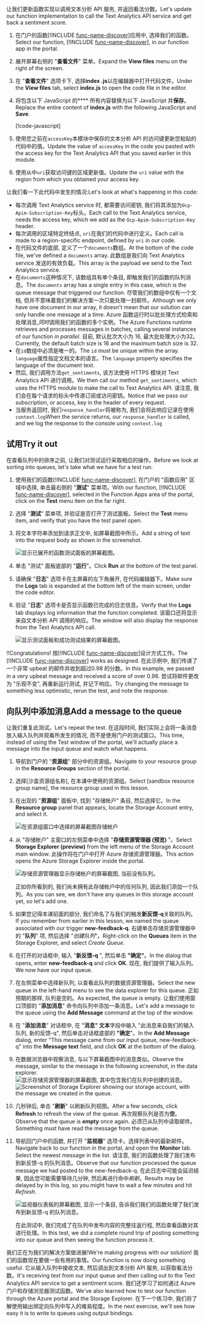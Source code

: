 <span data-ttu-id="2d5cb-101">让我们更新函数实现以调用文本分析 API 服务, 并返回看法分数。</span><span class="sxs-lookup"><span data-stu-id="2d5cb-101">Let's update our function implementation to call the Text Analytics API service and get back a sentiment score.</span></span>

1. <span data-ttu-id="2d5cb-102">在门户的函数[!INCLUDE [func-name-discover](./func-name-discover.md)]应用中, 选择我们的函数。</span><span class="sxs-lookup"><span data-stu-id="2d5cb-102">Select our function, [!INCLUDE [func-name-discover](./func-name-discover.md)], in our function app in the portal.</span></span>

1. <span data-ttu-id="2d5cb-103">展开屏幕右侧的 "**查看文件**" 菜单。</span><span class="sxs-lookup"><span data-stu-id="2d5cb-103">Expand the **View files** menu on the right of the screen.</span></span>

1. <span data-ttu-id="2d5cb-104">在 "**查看文件**" 选项卡下, 选择**index .js**以在编辑器中打开代码文件。</span><span class="sxs-lookup"><span data-stu-id="2d5cb-104">Under the **View files** tab, select **index.js** to open the code file in the editor.</span></span>

1. <span data-ttu-id="2d5cb-105">将包含以下 JavaScript 的\*\*\*\* 所有内容替换为以下 JavaScript 并**保存**。</span><span class="sxs-lookup"><span data-stu-id="2d5cb-105">Replace the entire content of **index.js** with the following JavaScript and **Save**.</span></span>

    [!code-javascript[](../code/discover-sentiment-sort.js?highlight=7)]

1. <span data-ttu-id="2d5cb-106">使用您之前在`accessKey`本模块中保存的文本分析 API 的访问键更新您粘贴的代码中的值。</span><span class="sxs-lookup"><span data-stu-id="2d5cb-106">Update the value of `accessKey` in the code you pasted with the access key for the Text Analytics API that you saved earlier in this module.</span></span> 

1. <span data-ttu-id="2d5cb-107">使用从中`uri`获取访问键的区域更新值。</span><span class="sxs-lookup"><span data-stu-id="2d5cb-107">Update the `uri` value with the region from which you obtained your access key.</span></span>

<span data-ttu-id="2d5cb-108">让我们看一下此代码中发生的情况:</span><span class="sxs-lookup"><span data-stu-id="2d5cb-108">Let's look at what's happening in this code:</span></span>

- <span data-ttu-id="2d5cb-109">每次调用 Text Analytics service 时, 都需要访问密钥, 我们将其添加为`Ocp-Apim-Subscription-Key`标头。</span><span class="sxs-lookup"><span data-stu-id="2d5cb-109">Each call to the Text Analytics service, needs the access key, which we add as the `Ocp-Apim-Subscription-Key` header.</span></span> 
- <span data-ttu-id="2d5cb-110">每次调用的区域特定终结点, `uri`在我们的代码中进行定义。</span><span class="sxs-lookup"><span data-stu-id="2d5cb-110">Each call is made to a region-specific endpoint, defined by `uri` in our code.</span></span>
- <span data-ttu-id="2d5cb-111">在代码文件的底部, 定义了一个`documents`数组。</span><span class="sxs-lookup"><span data-stu-id="2d5cb-111">At the bottom of the code file, we've defined a `documents` array.</span></span> <span data-ttu-id="2d5cb-112">此数组是我们向 Text Analytics service 发送的有效负载。</span><span class="sxs-lookup"><span data-stu-id="2d5cb-112">This array is the payload we send to the Text Analytics service.</span></span>
- <span data-ttu-id="2d5cb-113">在`documents`这种情况下, 该数组具有单个条目, 即触发我们的函数的队列消息。</span><span class="sxs-lookup"><span data-stu-id="2d5cb-113">The `documents` array has a single entry in this case, which is the queue message that triggered our function.</span></span> <span data-ttu-id="2d5cb-114">尽管我们的数组中仅有一个文档, 但并不意味着我们的解决方案一次只能处理一封邮件。</span><span class="sxs-lookup"><span data-stu-id="2d5cb-114">Although we only have one document in our array, it doesn't mean that our solution can only handle one message at a time.</span></span> <span data-ttu-id="2d5cb-115">Azure 函数运行时以批处理方式检索和处理消息,*同时*调用我们的函数的多个实例。</span><span class="sxs-lookup"><span data-stu-id="2d5cb-115">The Azure Functions runtime retrieves and processes messages in batches, calling several instances of our function *in parallel*.</span></span> <span data-ttu-id="2d5cb-116">目前, 默认批次大小为 16, 最大批处理大小为32。</span><span class="sxs-lookup"><span data-stu-id="2d5cb-116">Currently, the default batch size is 16 and the maximum batch size is 32.</span></span>
- <span data-ttu-id="2d5cb-117">在`id`数组中必须是唯一的。</span><span class="sxs-lookup"><span data-stu-id="2d5cb-117">The `id` must be unique within the array.</span></span> <span data-ttu-id="2d5cb-118">`language`属性指定文档文本的语言。</span><span class="sxs-lookup"><span data-stu-id="2d5cb-118">The `language` property specifies the language of the document text.</span></span>
- <span data-ttu-id="2d5cb-119">然后, 我们调用方法`get_sentiments`, 该方法使用 HTTPS 模块对 Text Analytics API 进行调用。</span><span class="sxs-lookup"><span data-stu-id="2d5cb-119">We then call our method `get_sentiments`, which uses the HTTPS module to make the call to Text Analytics API.</span></span> <span data-ttu-id="2d5cb-120">请注意, 我们会在每个请求的标头中传递订阅或访问密钥。</span><span class="sxs-lookup"><span data-stu-id="2d5cb-120">Notice that we pass our subscription, or access, key in the header of every request.</span></span>
- <span data-ttu-id="2d5cb-121">当服务返回时, 我们`response_handler`将被称为, 我们会将此响应记录在使用`context.log`</span><span class="sxs-lookup"><span data-stu-id="2d5cb-121">When the service returns, our `response_handler` is called, and we log the response to the console using `context.log`</span></span>


## <a name="try-it-out"></a><span data-ttu-id="2d5cb-122">试用</span><span class="sxs-lookup"><span data-stu-id="2d5cb-122">Try it out</span></span>

<span data-ttu-id="2d5cb-123">在查看队列中的排序之前, 让我们对测试运行采取相应的操作。</span><span class="sxs-lookup"><span data-stu-id="2d5cb-123">Before we look at sorting into queues, let's take what we have for a test run.</span></span>

1. <span data-ttu-id="2d5cb-124">使用我们的函数[!INCLUDE [func-name-discover](./func-name-discover.md)], 在门户的 "函数应用" 区域中选择, 单击最右侧的 "**测试**" 菜单项。</span><span class="sxs-lookup"><span data-stu-id="2d5cb-124">With our function, [!INCLUDE [func-name-discover](./func-name-discover.md)], selected in the Function Apps area of the portal, click on the **Test** menu item on the far right.</span></span>

1. <span data-ttu-id="2d5cb-125">选择 "**测试**" 菜单项, 并验证是否打开了测试面板。</span><span class="sxs-lookup"><span data-stu-id="2d5cb-125">Select the **Test** menu item, and verify that you have the test panel open.</span></span>

1. <span data-ttu-id="2d5cb-126">将文本字符串添加到请求正文中, 如屏幕截图中所示。</span><span class="sxs-lookup"><span data-stu-id="2d5cb-126">Add a string of text into the request body as shown in the screenshot.</span></span>

    ![显示已展开的函数测试面板的屏幕截图。](../media/test-panel-open-small.png)

1.  <span data-ttu-id="2d5cb-128">单击 "测试" 面板底部的 "**运行**"。</span><span class="sxs-lookup"><span data-stu-id="2d5cb-128">Click **Run** at the bottom of the test panel.</span></span>

1. <span data-ttu-id="2d5cb-129">请确保 "**日志**" 选项卡在主屏幕的左下角展开, 在代码编辑器下。</span><span class="sxs-lookup"><span data-stu-id="2d5cb-129">Make sure the **Logs** tab is expanded at the bottom left of the main screen, under the code editor.</span></span>

1. <span data-ttu-id="2d5cb-130">验证 "**日志**" 选项卡是否显示函数已完成的日志信息。</span><span class="sxs-lookup"><span data-stu-id="2d5cb-130">Verify that the **Logs** tab displays log information that the function completed.</span></span> <span data-ttu-id="2d5cb-131">该窗口还将显示来自文本分析 API 调用的响应。</span><span class="sxs-lookup"><span data-stu-id="2d5cb-131">The window will also display the response from the Text Analytics API call.</span></span>

    ![显示测试面板和成功测试结果的屏幕截图。](../media/sentiment-response-log1.png)

<span data-ttu-id="2d5cb-133">!!</span><span class="sxs-lookup"><span data-stu-id="2d5cb-133">Congratulations!</span></span> <span data-ttu-id="2d5cb-134">按[!INCLUDE [func-name-discover](./func-name-discover.md)]设计方式工作。</span><span class="sxs-lookup"><span data-stu-id="2d5cb-134">The [!INCLUDE [func-name-discover](./func-name-discover.md)] works as designed.</span></span> <span data-ttu-id="2d5cb-135">在此示例中, 我们传递了一个非常 upbeat 的邮件并收到超过0.98 的分数。</span><span class="sxs-lookup"><span data-stu-id="2d5cb-135">In this example, we passed in a very upbeat message and received a score of over 0.98.</span></span> <span data-ttu-id="2d5cb-136">尝试将邮件更改为 "乐观不变", 再重新运行测试, 并记下响应。</span><span class="sxs-lookup"><span data-stu-id="2d5cb-136">Try changing the message to something less optimistic, rerun the test, and note the response.</span></span>

## <a name="add-a-message-to-the-queue"></a><span data-ttu-id="2d5cb-137">向队列中添加消息</span><span class="sxs-lookup"><span data-stu-id="2d5cb-137">Add a message to the queue</span></span>

<span data-ttu-id="2d5cb-138">让我们重复此测试。</span><span class="sxs-lookup"><span data-stu-id="2d5cb-138">Let's repeat the test.</span></span> <span data-ttu-id="2d5cb-139">在这段时间, 我们实际上会将一条消息放入输入队列并观看所发生的情况, 而不是使用门户的测试窗口。</span><span class="sxs-lookup"><span data-stu-id="2d5cb-139">This time, instead of using the Test window of the portal, we'll actually place a message into the input queue and watch what happens.</span></span>

1. <span data-ttu-id="2d5cb-140">导航到门户的 "**资源组**" 部分中的资源组。</span><span class="sxs-lookup"><span data-stu-id="2d5cb-140">Navigate to your resource group in the **Resource Groups** section of the portal.</span></span>

1. <span data-ttu-id="2d5cb-141">选择<rgn>[沙盒资源组名称]</rgn>, 在本课中使用的资源组。</span><span class="sxs-lookup"><span data-stu-id="2d5cb-141">Select <rgn>[sandbox resource group name]</rgn>, the resource group used in this lesson.</span></span>

1. <span data-ttu-id="2d5cb-142">在出现的 "**资源组**" 面板中, 找到 "存储帐户" 条目, 然后选择它。</span><span class="sxs-lookup"><span data-stu-id="2d5cb-142">In the **Resource group** panel that appears, locate the Storage Account entry, and select it.</span></span>

    ![在资源组窗口中选择的屏幕截图存储帐户](../media/select-storage-account.png)

1. <span data-ttu-id="2d5cb-144">从 "存储帐户" 主窗口的左侧菜单中选择 "**存储资源管理器 (预览)** "。</span><span class="sxs-lookup"><span data-stu-id="2d5cb-144">Select **Storage Explorer (preview)** from the left menu of the Storage Account main window.</span></span> <span data-ttu-id="2d5cb-145">此操作将在门户中打开 Azure 存储资源管理器。</span><span class="sxs-lookup"><span data-stu-id="2d5cb-145">This action opens the Azure Storage Explorer inside the portal.</span></span> 

    ![存储资源管理器显示存储帐户的屏幕截图, 当前没有队列。](../media/sa-no-queue.png)

    <span data-ttu-id="2d5cb-147">正如你所看到的, 我们尚未拥有此存储帐户中的任何队列, 因此我们添加一个队列。</span><span class="sxs-lookup"><span data-stu-id="2d5cb-147">As you can see, we don't have any queues in this storage account yet, so let's add one.</span></span>

1. <span data-ttu-id="2d5cb-148">如果您记得本课前面的部分, 我们命名了与我们的触发**新反馈-q**关联的队列。</span><span class="sxs-lookup"><span data-stu-id="2d5cb-148">If you remember from earlier in this lesson, we named the queue associated with our trigger **new-feedback-q**.</span></span> <span data-ttu-id="2d5cb-149">右键单击存储资源管理器中的 "**队列**" 项, 然后选择 "*创建队列*"。</span><span class="sxs-lookup"><span data-stu-id="2d5cb-149">Right-click on the **Queues** item in the Storage Explorer, and select *Create Queue*.</span></span>

1. <span data-ttu-id="2d5cb-150">在打开的对话框中, 输入 "**新反馈-q** ", 然后单击 **"确定"**。</span><span class="sxs-lookup"><span data-stu-id="2d5cb-150">In the dialog that opens, enter **new-feedback-q** and click **OK**.</span></span> <span data-ttu-id="2d5cb-151">现在, 我们提供了输入队列。</span><span class="sxs-lookup"><span data-stu-id="2d5cb-151">We now have our input queue.</span></span>

1. <span data-ttu-id="2d5cb-152">在左侧菜单中选择新队列, 以查看此队列的数据资源管理器。</span><span class="sxs-lookup"><span data-stu-id="2d5cb-152">Select the new queue in the left-hand menu to see the data explorer for this queue.</span></span> <span data-ttu-id="2d5cb-153">正如预期的那样, 队列是空的。</span><span class="sxs-lookup"><span data-stu-id="2d5cb-153">As expected, the queue is empty.</span></span> <span data-ttu-id="2d5cb-154">让我们使用窗口顶部的 "**添加消息**" 命令向队列中添加一条消息。</span><span class="sxs-lookup"><span data-stu-id="2d5cb-154">Let's add a message to the queue using the **Add Message** command at the top of the window.</span></span>

1. <span data-ttu-id="2d5cb-155">在 "**添加消息**" 对话框中, 在 "**消息" 文本**字段中输入 "此消息来自我们的输入队列, 新的反馈-q", 然后单击对话框底部的 **"确定**"。</span><span class="sxs-lookup"><span data-stu-id="2d5cb-155">In the **Add Message** dialog, enter "This message came from our input queue, new-feedback-q" into the **Message text** field, and click **OK** at the bottom of the dialog.</span></span>

1. <span data-ttu-id="2d5cb-156">在数据浏览器中观察消息, 与以下屏幕截图中的消息类似。</span><span class="sxs-lookup"><span data-stu-id="2d5cb-156">Observe the message, similar to the message in the following screenshot, in the data explorer.</span></span>
    <span data-ttu-id="2d5cb-157">![显示存储资源管理器的屏幕截图, 其中包含我们在队列中创建的消息。](../media/message-in-input-queue.png)</span><span class="sxs-lookup"><span data-stu-id="2d5cb-157">![Screenshot of Storage Explorer showing our storage account, with the message we created in the queue.](../media/message-in-input-queue.png)</span></span>

1. <span data-ttu-id="2d5cb-158">几秒钟后, 单击 "**刷新**" 以刷新队列视图。</span><span class="sxs-lookup"><span data-stu-id="2d5cb-158">After a few seconds, click **Refresh** to refresh the view of the queue.</span></span> <span data-ttu-id="2d5cb-159">再次观察队列是否为**空**。</span><span class="sxs-lookup"><span data-stu-id="2d5cb-159">Observe that the queue is **empty** once again.</span></span> <span data-ttu-id="2d5cb-160">必须已从队列中读取邮件。</span><span class="sxs-lookup"><span data-stu-id="2d5cb-160">Something must have read the message from the queue.</span></span>

1. <span data-ttu-id="2d5cb-161">导航回门户中的函数, 并打开 "**监视器**" 选项卡。选择列表中的最新邮件。</span><span class="sxs-lookup"><span data-stu-id="2d5cb-161">Navigate back to our function in the portal, and open the **Monitor** tab. Select the newest message in the list.</span></span> <span data-ttu-id="2d5cb-162">请注意, 我们的函数处理了我们发布到新反馈-q 的队列消息。</span><span class="sxs-lookup"><span data-stu-id="2d5cb-162">Observe that our function processed the queue message we had posted to the new-feedback-q.</span></span> <span data-ttu-id="2d5cb-163">在此日志中可能会延迟结果, 因此您可能需要等待几分钟, 然后再进行命中*刷新*。</span><span class="sxs-lookup"><span data-stu-id="2d5cb-163">Results may be delayed by in this log, so you might have to wait a few minutes and hit *Refresh*.</span></span>

    ![监视器仪表板的屏幕截图, 显示一个条目, 告诉我们我们的函数处理了我们发布到新反馈-q 的队列消息。](../media/message-in-monitor.png)

    <span data-ttu-id="2d5cb-165">在此测试中, 我们完成了在队列中发布内容的完整往返行程, 然后查看函数对其进行处理。</span><span class="sxs-lookup"><span data-stu-id="2d5cb-165">In this test, we did a complete round trip of posting something into our queue and then seeing the function process it.</span></span>

<span data-ttu-id="2d5cb-166">我们正在为我们的解决方案做进展!</span><span class="sxs-lookup"><span data-stu-id="2d5cb-166">We're making progress with our solution!</span></span> <span data-ttu-id="2d5cb-167">我们的函数现在要做一些有用的事情。</span><span class="sxs-lookup"><span data-stu-id="2d5cb-167">Our function is now doing something useful.</span></span> <span data-ttu-id="2d5cb-168">它从输入队列中接收文本, 然后调出到文本分析 API 服务, 以获取看法分数。</span><span class="sxs-lookup"><span data-stu-id="2d5cb-168">It's receiving text from our input queue and then calling out to the Text Analytics API service to get a sentiment score.</span></span> <span data-ttu-id="2d5cb-169">我们还学习了如何通过 Azure 门户和存储浏览器测试函数。</span><span class="sxs-lookup"><span data-stu-id="2d5cb-169">We've also learned how to test our function through the Azure portal and the Storage Explorer.</span></span> <span data-ttu-id="2d5cb-170">在下一个练习中, 我们将了解使用输出绑定向队列中写入的难易程度。</span><span class="sxs-lookup"><span data-stu-id="2d5cb-170">In the next exercise, we'll see how easy it is to write to queues using output bindings.</span></span>